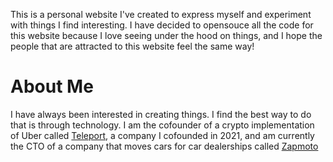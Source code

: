 This is a personal website I've created to express myself and experiment with things I find interesting. I have decided to opensouce all the code for this website because I love seeing under the hood on things, and I hope the people that are attracted to this website feel the same way!

# About Me

I have always been interested in creating things. I find the best way to do that is through technology. I am the cofounder of a crypto implementation of Uber called [Teleport](https://teleport.xyz), a company I cofounded in 2021, and am currently the CTO of a company that moves cars for car dealerships called [Zapmoto](https://zapmoto.com)
